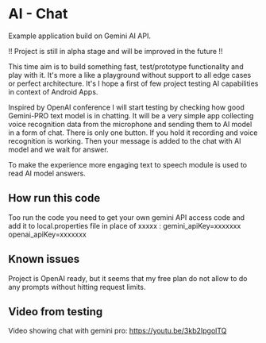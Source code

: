 # AI - Chat
Example application build on Gemini AI API. 

!! Project is still in alpha stage and will be improved in the future !!

This time aim is to build something fast, test/prototype functionality and play with it. 
It's more a like a playground without support to all edge cases or perfect architecture. 
It's I hope a first of few project testing AI capabilities in context of Android Apps.

Inspired by OpenAI conference I will start testing by checking how good Gemini-PRO text model is in chatting. 
It will be a very simple app collecting voice recognition data from the microphone and sending them to AI model in a form of chat.
There is only one button. If you hold it recording and voice recognition is working. Then your message is added to the chat with AI model and we wait for answer. 

To make the experience more engaging text to speech module is used to read AI model answers. 

## How run this code
Too run the code you need to get your own gemini API access code and add it to local.properties file in place of xxxxx :
gemini_apiKey=xxxxxxx
openai_apiKey=xxxxxxx

## Known issues
Project is OpenAI ready, but it seems that my free plan do not allow to do any prompts without hitting request limits.

## Video from testing
Video showing chat with gemini pro: https://youtu.be/3kb2IpgolTQ
